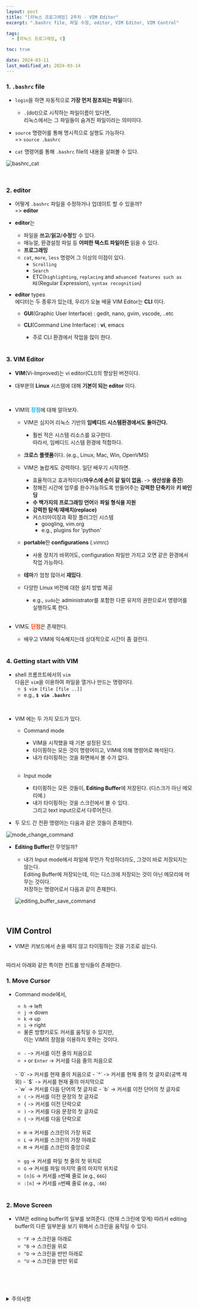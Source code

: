 ```yaml
---
layout: post
title: "[리눅스 프로그래밍] 2주차 - VIM Editor"
excerpt: ".bashrc file, 파일 수정, editor, VIM Editor, VIM Control"

tags:
  - [리눅스 프로그래밍, C]

toc: true

date: 2024-03-11
last_modified_at: 2024-03-14
---
```

### 1. `.bashrc` file
- `login`을 하면 자동적으로 **가장 먼저 참조되는 파일**이다.  
  - `.`(dot)으로 시작하는 파일이름이 있다면,  
  리눅스에서는 그 파일들이 숨겨진 파일이라는 의미이다.  

- `source` 명령어를 통해 명시적으로 실행도 가능하다.  
=> `source .bashrc`

- `cat` 명령어를 통해 `.bashrc` file의 내용을 살펴볼 수 있다.  

![bashrc_cat][def]

<br>

### 2. editor
- 어떻게 `.bashrc` 파일을 수정하거나 업데이트 할 수 있을까?  
  => **editor**

- **editor**는
  - 파일을 **쓰고**/**읽고**/**수정**할 수 있다.  
  - 매뉴얼, 환경설정 파일 등 **어떠한 텍스트 파일이든** 읽을 수 있다.
  - **프로그래밍**
  - `cat`, `more`, `less` 명령어 그 이상의 이점이 있다.  
    - `Scrolling`
    - `Search`
    - ETC(`highlighting`, `replacing` and `advanced features such as RE`(Regular Expression), `syntax recognition`)  

- **editor** types  
에디터는 두 종류가 있는데, 우리가 오늘 배울 VIM Editor는 **CLI** 이다.
  - **GUI**(Graphic User Interface) : gedit, nano, gvim, vscode, ..etc
  - **CLI**(Command Line Interface) : **vi**, emacs
    - 주로 CLI 환경에서 작업을 많이 한다.  

    <br>

### 3. VIM Editor
- **VIM**(Vi-Improved)는 vi editor(CLI)의 향상된 버전이다.  

- 대부분의 **Linux** 시스템에 대해 **기본이 되는 editor** 이다.  

<br>

- VIM의 <span style = "color:deepskyblue">**장점**</span>에 대해 알아보자.

  - VIM은 심지어 리눅스 기반의 **임베디드 시스템환경에서도 돌아간다.**  

    - 훨씬 적은 시스템 리소스를 요구한다.  
    따라서, 임베디드 시스템 환경에 적합하다.
    
  - **크로스 플랫폼**이다. (e.g., Linux, Mac, Win, OpenVMS)

  - VIM은 놀랍게도 강력하다. 일단 배우기 시작하면.  
    - 효율적이고 효과적이다(**마우스에 손이 갈 일이 없음.** -> **생산성을 증진**)
    - 정해진 시간에 업무를 완수가능하도록 만들어주는 **강력한 단축키**와 **키 바인딩**
    - **수 백가지의 프로그래밍 언어**와 **파일 형식을 지원**
    - **강력한 탐색**/**재배치(replace)**
    - 커스터마이징과 확장 플러그인 시스템  
      - googling, vim.org
      - e.g., plugins for 'python'

  - **portable**한 **configurations** (.vimrc)  
    - 사용 장치가 바뀌어도, configuration 파일만 가지고 오면 같은 환경에서 작업 가능하다.

  - **테마**가 엄청 많아서 **재밌다**.  

  - 다양한 Linux 버전에 대한 설치 방법 제공
    - e.g., `sudo`는 administrator를 포함한 다른 유저의 권한으로서 명령어를 실행하도록 한다.  

    <br>

- VIM도 <span style = "color:orangered">**단점**</span>은 존재한다.  

  - 배우고 VIM에 익숙해지는데 상대적으로 시간이 좀 걸린다.  

  <br>

### 4. Getting start with VIM
- shell 프롬프트에서의 `vim`  
다음은 `vim`을 이용하여 파일을 열거나 만드는 명령이다.  
  - `$ vim [file [file ..]]`
  - e.g., **`$ vim .bashrc`**

<br>

- VIM 에는 두 가지 모드가 있다.  
  - Command mode
    - VIM을 시작했을 때 기본 설정된 모드
    - 타이핑하는 모든 것이 명령어이고, VIM에 의해 명령어로 해석된다.  
    - 내가 타이핑하는 것을 화면에서 볼 수가 없다.  
    <br>

  - Input mode
    - 타이핑하는 모든 것들이, **Editing Buffer**에 저장된다.
    (디스크가 아닌 메모리에.)
    - 내가 타이핑하는 것을 스크린에서 볼 수 있다.  
    그리고 text input으로서 다루어진다.  

- 두 모드 간 전환 명령어는 다음과 같은 것들이 존재한다.  

![mode_change_command][def2]

- **Editing Buffer**란 무엇일까?  
  - 내가 Input mode에서 파일에 무언가 작성하더라도, 그것이 바로 저장되지는 않는다.  
  Editing Buffer에 저장되는데, 이는 디스크에 저장되는 것이 아닌 메모리에 머무는 것이다.  
  저장하는 명령어로서 다음과 같이 존재한다.  

  ![editing_buffer_save_command][def3]  

<br>

## VIM Control
- VIM은 키보드에서 손을 떼지 않고 타이핑하는 것을 기조로 삼는다.  
<br>
따라서 아래와 같은 특이한 컨트롤 방식들이 존재한다.  

### 1. Move Cursor
- Command mode에서,  
  - `h` -> left
  - `j` -> down
  - `k` -> up
  - `i` -> right
  - 물론 방향키로도 커서를 움직일 수 있지만,  
  이는 VIM의 장점을 이용하지 못하는 것이다.  

  <br>

  - `-` -> 커서를 이전 줄의 처음으로
  - `+` or `Enter` -> 커서를 다음 줄의 처음으로
  <br>
  - `0` -> 커서를 현재 줄의 처음으로
  - `^` -> 커서를 현재 줄의 첫 글자로(공백 제외)
  - `$` -> 커서를 현재 줄의 마지막으로
  <br>
  - `w` -> 커서를 다음 단어의 첫 글자로
  - `b` -> 커서를 이전 단어의 첫 글자로  

  <br>

  - `(` -> 커서를 이전 문장의 첫 글자로
  - `{` -> 커서를 이전 단락으로
  - `)` -> 커서를 다음 문장의 첫 글자로
  - `{` -> 커서를 다음 단락으로

  <br>

  - `H` -> 커서를 스크린의 가장 위로
  - `L` -> 커서를 스크린의 가장 아래로
  - `M` -> 커서를 스크린의 중앙으로
  
  <br>

  - `gg` -> 커서를 파일 첫 줄의 첫 위치로
  - `G` -> 커서를 파일 마지막 줄의 마지막 위치로  
  - `[n]G` -> 커서를 `n`번째 줄로
  (e.g., `66G`)
  - `:[n]` -> 커서를 `n`번째 줄로
  (e.g., `:66`)

  <br>

### 2. Move Screen
- VIM은 editing buffer의 일부를 보여준다.  (현재 스크린에 맞게)
따라서 editing buffer의 다른 일부분을 보기 위해서 스크린을 움직일 수 있다.  

  - `^F` -> 스크린을 아래로
  - `^B` -> 스크린을 위로
  - `^D` -> 스크린을 반만 아래로
  - `^U` -> 스크린을 반만 위로

<br>
<br>
<br>
<br>
<details>
<summary>주의사항</summary>
<div markdown="1">  

이 포스팅은 강원대학교 송원준 교수님의 리눅스 프로그래밍 수업을 들으며 내용을 정리 한 것입니다.  
수업 내용에 대한 저작권은 교수님께 있으니,  
다른 곳으로의 무분별한 내용 복사를 자제해 주세요.  

</div>
</details>

[def]: https://i.imgur.com/Hj84zgJ.png
[def2]: https://i.imgur.com/X4lflEh.png
[def3]: https://i.imgur.com/W7vNxzZ.png